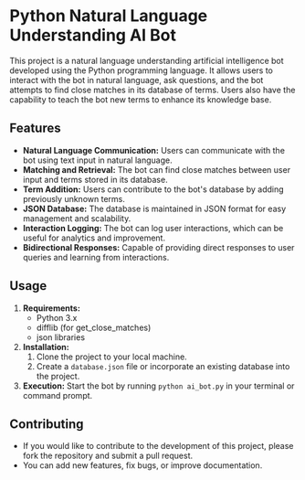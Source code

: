 
  <h1>Python Natural Language Understanding AI Bot</h1>

  <p>This project is a natural language understanding artificial intelligence bot developed using the Python programming language. It allows users to interact with the bot in natural language, ask questions, and the bot attempts to find close matches in its database of terms. Users also have the capability to teach the bot new terms to enhance its knowledge base.</p>

  <h2>Features</h2>

  <ul>
    <li><strong>Natural Language Communication:</strong> Users can communicate with the bot using text input in natural language.</li>
    <li><strong>Matching and Retrieval:</strong> The bot can find close matches between user input and terms stored in its database.</li>
    <li><strong>Term Addition:</strong> Users can contribute to the bot's database by adding previously unknown terms.</li>
    <li><strong>JSON Database:</strong> The database is maintained in JSON format for easy management and scalability.</li>
    <li><strong>Interaction Logging:</strong> The bot can log user interactions, which can be useful for analytics and improvement.</li>
    <li><strong>Bidirectional Responses:</strong> Capable of providing direct responses to user queries and learning from interactions.</li>
  </ul>

  <h2>Usage</h2>

  <ol>
    <li><strong>Requirements:</strong>
      <ul>
        <li>Python 3.x</li>
        <li>difflib (for get_close_matches)</li>
        <li>json libraries</li>
      </ul>
    </li>
    <li><strong>Installation:</strong>
      <ol>
        <li>Clone the project to your local machine.</li>
        <li>Create a <code>database.json</code> file or incorporate an existing database into the project.</li>
      </ol>
    </li>
    <li><strong>Execution:</strong> Start the bot by running <code>python ai_bot.py</code> in your terminal or command prompt.</li>
  </ol>

  <h2>Contributing</h2>

  <ul>
    <li>If you would like to contribute to the development of this project, please fork the repository and submit a pull request.</li>
    <li>You can add new features, fix bugs, or improve documentation.</li>
  </ul>

